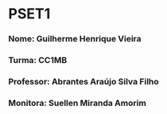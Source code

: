 # PSET1 

### Nome: Guilherme Henrique Vieira

### Turma: CC1MB

### Professor: Abrantes Araújo Silva Filho

### Monitora: Suellen Miranda Amorim
